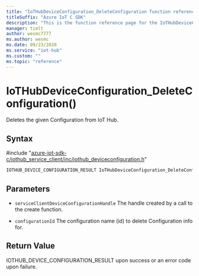 ```yaml
---                             
title: "IoTHubDeviceConfiguration_DeleteConfiguration function reference | Microsoft Docs" 
titleSuffix: "Azure IoT C SDK"            
description: "This is the function reference page for the IoTHubDeviceConfiguration_DeleteConfiguration() function in the Azure IoT C SDK. This SDK is used with Azure IoT Hub and Azure IoT Hub Device Provisioning Service"            
manager: timlt                 
author: wesmc7777              
ms.author: wesmc               
ms.date: 09/23/2020                    
ms.service: "iot-hub"             
ms.custom: ""                
ms.topic: "reference"        
---                            
```


# IoTHubDeviceConfiguration_DeleteConfiguration()

Deletes the given Configuration from IoT Hub.

## Syntax

\#include "[azure-iot-sdk-c/iothub_service_client/inc/iothub_deviceconfiguration.h](../iothub-deviceconfiguration-h.md)"  
```C
IOTHUB_DEVICE_CONFIGURATION_RESULT IoTHubDeviceConfiguration_DeleteConfiguration(IOTHUB_SERVICE_CLIENT_DEVICE_CONFIGURATION_HANDLE  MU_C2);
```

## Parameters
* `serviceClientDeviceConfigurationHandle` The handle created by a call to the create function. 

* `configurationId` The configuration name (id) to delete Configuration info for.

## Return Value
IOTHUB_DEVICE_CONFIGURATION_RESULT upon success or an error code upon failure.

